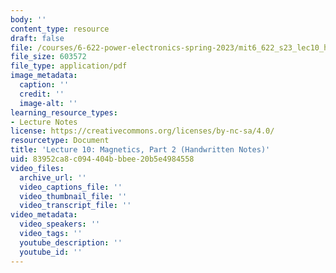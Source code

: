 ```yaml
---
body: ''
content_type: resource
draft: false
file: /courses/6-622-power-electronics-spring-2023/mit6_622_s23_lec10_hand.pdf
file_size: 603572
file_type: application/pdf
image_metadata:
  caption: ''
  credit: ''
  image-alt: ''
learning_resource_types:
- Lecture Notes
license: https://creativecommons.org/licenses/by-nc-sa/4.0/
resourcetype: Document
title: 'Lecture 10: Magnetics, Part 2 (Handwritten Notes)'
uid: 83952ca8-c094-404b-bbee-20b5e4984558
video_files:
  archive_url: ''
  video_captions_file: ''
  video_thumbnail_file: ''
  video_transcript_file: ''
video_metadata:
  video_speakers: ''
  video_tags: ''
  youtube_description: ''
  youtube_id: ''
---
```

